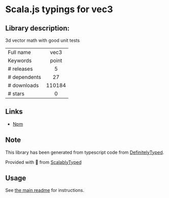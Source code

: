 
# Scala.js typings for vec3


## Library description:
3d vector math with good unit tests

|                    |                 |
| ------------------ | :-------------: |
| Full name          | vec3 |
| Keywords           | point |
| # releases         | 5 |
| # dependents       | 27 |
| # downloads        | 110184 |
| # stars            | 0 |

## Links
- [Npm](https://www.npmjs.com/package/vec3)
    


## Note
This library has been generated from typescript code from [DefinitelyTyped](https://definitelytyped.org).

Provided with :purple_heart: from [ScalablyTyped](https://github.com/oyvindberg/ScalablyTyped)

## Usage
See [the main readme](../../readme.md) for instructions.


